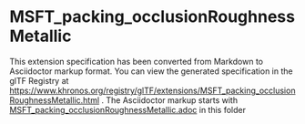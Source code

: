 <!--
Copyright 2022 The Khronos Group Inc.
SPDX-License-Identifier: LicenseRef-KhronosSpecCopyright
-->

# MSFT_packing_occlusionRoughnessMetallic

This extension specification has been converted from Markdown to Asciidoctor markup format.
You can view the generated specification in the glTF Registry at
https://www.khronos.org/registry/glTF/extensions/MSFT_packing_occlusionRoughnessMetallic.html .
The Asciidoctor markup starts with [MSFT_packing_occlusionRoughnessMetallic.adoc](MSFT_packing_occlusionRoughnessMetallic.adoc) in this folder
